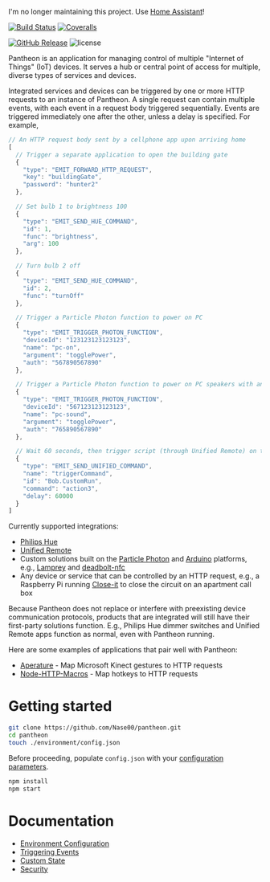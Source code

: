 I'm no longer maintaining this project. Use [Home Assistant](https://github.com/home-assistant/core)!

[![Build Status](https://img.shields.io/travis/Nase00/pantheon/master.svg?style=flat-square)](https://travis-ci.org/Nase00/pantheon)
[![Coveralls](https://img.shields.io/coveralls/Nase00/pantheon.svg?style=flat-square)](https://coveralls.io/github/Nase00/pantheon)

[![GitHub Release](https://img.shields.io/github/release/Nase00/pantheon.svg?style=flat-square)](https://github.com/Nase00/pantheon/releases)
![license](https://img.shields.io/github/license/Nase00/pantheon.svg?style=flat-square)

Pantheon is an application for managing control of multiple "Internet of Things" (IoT) devices.
It serves a hub or central point of access for multiple, diverse types of services and devices.

Integrated services and devices can be triggered by one or more HTTP requests to an instance of Pantheon.
A single request can contain multiple events, with each event in a request body triggered sequentially.
Events are triggered immediately one after the other, unless a delay is specified.
For example,

```js
// An HTTP request body sent by a cellphone app upon arriving home
[
  // Trigger a separate application to open the building gate
  {
    "type": "EMIT_FORWARD_HTTP_REQUEST",
    "key": "buildingGate",
    "password": "hunter2"
  },

  // Set bulb 1 to brightness 100
  {
    "type": "EMIT_SEND_HUE_COMMAND",
    "id": 1,
    "func": "brightness",
    "arg": 100
  },

  // Turn bulb 2 off
  {
    "type": "EMIT_SEND_HUE_COMMAND",
    "id": 2,
    "func": "turnOff"
  },

  // Trigger a Particle Photon function to power on PC
  {
    "type": "EMIT_TRIGGER_PHOTON_FUNCTION",
    "deviceId": "123123123123123",
    "name": "pc-on",
    "argument": "togglePower",
    "auth": "567890567890"
  },

  // Trigger a Particle Photon function to power on PC speakers with an IR transmitter
  {
    "type": "EMIT_TRIGGER_PHOTON_FUNCTION",
    "deviceId": "567123123123123",
    "name": "pc-sound",
    "argument": "togglePower",
    "auth": "765890567890"
  },

  // Wait 60 seconds, then trigger script (through Unified Remote) on the PC to open and play music
  {
    "type": "EMIT_SEND_UNIFIED_COMMAND",
    "name": "triggerCommand",
    "id": "Bob.CustomRun",
    "command": "action3",
    "delay": 60000
  }
]
```

Currently supported integrations:

* [Philips Hue](http://www2.meethue.com/en-us/)
* [Unified Remote](https://www.unifiedremote.com/)
* Custom solutions built on the [Particle Photon](particle.io) and [Arduino](https://www.arduino.cc/) platforms,
e.g., [Lamprey](https://github.com/Nase00/lamprey) and [deadbolt-nfc](https://github.com/Nase00/deadbolt-nfc)
* Any device or service that can be controlled by an HTTP request, e.g.,
a Raspberry Pi running [Close-it](https://github.com/Nase00/close-it) to close the circuit on an apartment call box

Because Pantheon does not replace or interfere with preexisting device communication protocols,
products that are integrated will still have their first-party solutions function.
E.g., Philips Hue dimmer switches and Unified Remote apps function as normal, even with Pantheon running.

Here are some examples of applications that pair well with Pantheon:
* [Aperature](https://github.com/Nase00/aperature) - Map Microsoft Kinect gestures to HTTP requests
* [Node-HTTP-Macros](https://github.com/Nase00/node-http-macros) - Map hotkeys to HTTP requests

# Getting started
```bash
git clone https://github.com/Nase00/pantheon.git
cd pantheon
touch ./environment/config.json
```

Before proceeding, populate `config.json` with your [configuration parameters](./environment/README.md).

```bash
npm install
npm start
```

# Documentation
* [Environment Configuration](./environment/README.md)
* [Triggering Events](./docs/events.md)
* [Custom State](./docs/state.md)
* [Security](./docs/security.md)
